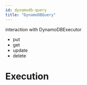 ```yaml
---
id: dynamodb-query
title: "DynamoDBQuery"
---
```


interaction with DynamoDBExecutor

- put
- get
- update
- delete

# Execution